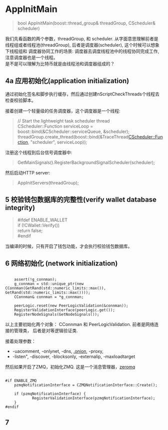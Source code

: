 # AppInitMain

>bool AppInitMain(boost::thread_group& threadGroup, CScheduler& scheduler)

我们先看函数的两个参数，threadGroup, 和 scheduler. 从字面意思理解前者是
线程组或者线程池(threadGroup), 后者是调度器(scheduler), 这个时候可以想象下线程组和
调度器协同工作的场景: 调度器去调度线程池中的线程协同完成工作,注意调度器也是一个线程。     
是不是可以理解为比特币就是由线程池和调度器组成的？

## 4a 应用初始化(application initialization)
通过初始化签名和脚步执行缓存，然后通过创建nScriptCheckThreads个线程去检查校验脚本。

接着创建一个轻量级的任务调度器，这个调度器是一个线程:            
> // Start the lightweight task scheduler thread                  
 CScheduler::Function serviceLoop = boost::bind(&CScheduler::serviceQueue, &scheduler);                             
 threadGroup.create_thread(boost::bind(&TraceThread<CScheduler::Function>, "scheduler", serviceLoop));                         
                   
注册这个线程到后台信号调度器中:                    
> GetMainSignals().RegisterBackgroundSignalScheduler(scheduler);                 
                       
然后启动HTTP server:         
>AppInitServers(threadGroup);            

## 5 校验钱包数据库的完整性(verify wallet database integrity)
> #ifdef ENABLE_WALLET                  
    if (!CWallet::Verify())                  
       return false;                   
  #endif                  
   
当编译的时候，只有开启了钱包功能，才会执行校验钱包数据库。

## 6 网络初始化 (network initialization)
<pre><code>
    assert(!g_connman);
    g_connman = std::unique_ptr<CConnman>(new CConnman(GetRand(std::numeric_limits<uint64_t>::max()), GetRand(std::numeric_limits<uint64_t>::max())));
    CConnman& connman = *g_connman;

    peerLogic.reset(new PeerLogicValidation(&connman));
    RegisterValidationInterface(peerLogic.get());
    RegisterNodeSignals(GetNodeSignals());
</code></pre>
以上主要初始化两个对象： CConnman 和 PeerLogicValidation. 前者是网络连接的管理类， 后者是对等逻辑验证类.                   

接着处理参数：                     
* -uacomment, -onlynet, -dns, [.onion][onion], -proxy,                                
* -listen", -discover, -blocksonly, -externalip, -maxloadtarget                      

然后如果开启了ZMQ，初始化ZMQ. 这是一个消息管理器，[zeromq][zmq]
<pre><code>   
#if ENABLE_ZMQ
    pzmqNotificationInterface = CZMQNotificationInterface::Create();

    if (pzmqNotificationInterface) {
            RegisterValidationInterface(pzmqNotificationInterface);
    }
#endif
</code></pre>		

## 7






[onion]:https://en.wikipedia.org/wiki/.onion
[zmq]:http://zeromq.org